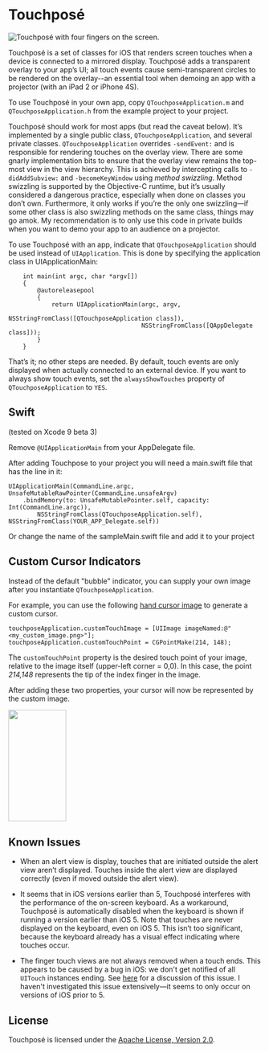 # Touchposé

![Touchposé with four fingers on the screen.](http://public.toddreed.name.s3.amazonaws.com/images/TouchposeScreenshot.png)

Touchposé is a set of classes for iOS that renders screen touches when
a device is connected to a mirrored display. Touchposé adds a
transparent overlay to your app’s UI; all touch events cause
semi-transparent circles to be rendered on the overlay--an essential
tool when demoing an app with a projector (with an iPad 2 or iPhone
4S).

To use Touchposé in your own app, copy `QTouchposeApplication.m` and
`QTouchposeApplication.h` from the example project to your project.

Touchposé should work for most apps (but read the caveat below). It’s
implemented by a single public class, `QTouchposeApplication`, and
several private classes.  `QTouchposeApplication` overrides
`‑sendEvent:` and is responsible for rendering touches on the overlay
view.  There are some gnarly implementation bits to ensure that the
overlay view remains the top-most view in the view hierarchy. This is
achieved by intercepting calls to `-didAddSubview:` and
`-becomeKeyWindow` using _method swizzling_. Method swizzling is
supported by the Objective-C runtime, but it’s usually considered a
dangerous practice, especially when done on classes you don’t
own. Furthermore, it only works if you’re the only one swizzling—if
some other class is also swizzling methods on the same class, things
may go amok. My recommendation is to only use this code in private
builds when you want to demo your app to an audience on a projector.

To use Touchposé with an app, indicate that `QTouchposeApplication`
should be used instead of `UIApplication`. This is done by specifying
the application class in UIApplicationMain:

        int main(int argc, char *argv[])
        {
            @autoreleasepool
            {
                return UIApplicationMain(argc, argv,
                                         NSStringFromClass([QTouchposeApplication class]),
                                         NSStringFromClass([QAppDelegate class]));
            }
        }

That’s it; no other steps are needed. By default, touch events are
only displayed when actually connected to an external device. If you
want to always show touch events, set the `alwaysShowTouches` property
of `QTouchposeApplication` to `YES`.

## Swift
(tested on Xcode 9 beta 3)

Remove `@UIApplicationMain` from your AppDelegate file.

After adding Touchpose to your project you will need a main.swift file that has the line in it:

```
UIApplicationMain(CommandLine.argc, UnsafeMutableRawPointer(CommandLine.unsafeArgv)
    .bindMemory(to: UnsafeMutablePointer.self, capacity: Int(CommandLine.argc)),
        NSStringFromClass(QTouchposeApplication.self), NSStringFromClass(YOUR_APP_Delegate.self))
```

Or change the name of the sampleMain.swift file and add it to your project

## Custom Cursor Indicators

Instead of the default "bubble" indicator, you can supply your own image after you instantiate `QTouchposeApplication`.

For example, you can use the following [hand cursor image](./QTouchposeFinger.png) to generate a custom cursor.


```
touchposeApplication.customTouchImage = [UIImage imageNamed:@"<my_custom_image.png>"];
touchposeApplication.customTouchPoint = CGPointMake(214, 148);
```

The `customTouchPoint` property is the desired touch point of your image, relative to the image itself (upper-left corner = 0,0). In this case, the point *214,148* represents the tip of the index finger in the image.

After adding these two properties, your cursor will now be represented by the custom image.

<img src="touchpose_hand_screenshot.png" width="115px" height="222px" />


## Known Issues

- When an alert view is display, touches that are initiated outside
  the alert view aren’t displayed. Touches inside the alert view are
  displayed correctly (even if moved outside the alert view).

- It seems that in iOS versions earlier than 5, Touchposé interferes
  with the performance of the on-screen keyboard. As a workaround,
  Touchposé is automatically disabled when the keyboard is shown if
  running a version earlier than iOS 5. Note that touches are never
  displayed on the keyboard, even on iOS 5. This isn’t too
  significant, because the keyboard already has a visual effect
  indicating where touches occur.

- The finger touch views are not always removed when a touch
  ends. This appears to be caused by a bug in iOS: we don't get
  notified of all `UITouch` instances ending. See
  [here](https://discussions.apple.com/thread/1507669?start=0&tstart=0)
  for a discussion of this issue. I haven't investigated this issue
  extensively—it seems to only occur on versions of iOS prior to 5.

## License

Touchposé is licensed under the
[Apache License, Version 2.0](http://www.apache.org/licenses/LICENSE-2.0.html).
